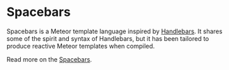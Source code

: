 # Spacebars

Spacebars is a Meteor template language inspired by [Handlebars](http://handlebarsjs.com/). It shares some of the spirit and syntax of Handlebars, but it has been tailored to produce reactive Meteor templates when compiled.

Read more on the [Spacebars](http://blazejs.org/api/spacebars).